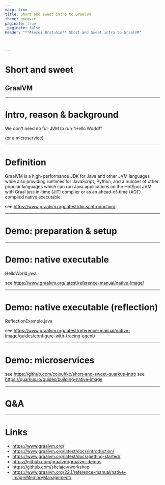 ```yaml
---
marp: true
title: Short and sweet intro to GraalVM
theme: uncover
paginate: true
_paginate: false
header: "**Alexei Bratuhin** Short and Sweet intro to GraalVM"



---
```


# Short and sweet

## GraalVM

---

# Intro, reason & background

We don't need no full JVM to run "Hello World!"

(or a microservice)

---

# Definition

GraalVM is a high-performance JDK for Java and other JVM languages while also providing runtimes for JavaScript, Python, and a number of other popular languages which can run Java applications on the HotSpot JVM with Graal just-in-time (JIT) compiler or as an ahead-of-time (AOT) compiled native executable. 


see https://www.graalvm.org/latest/docs/introduction/

---

# Demo: preparation & setup

<!--

sdk install java 22.3.r19-grl

java -version

gu install native-image

-->

---

# Demo: native executable

HelloWorld.java

see https://www.graalvm.org/latest/reference-manual/native-image/

<!--

javac HelloWorld.java

native-image HelloWorld

file HelloWorld.class

file helloworld

./helloworld

-->

---

# Demo: native executable (reflection)

ReflectionExample.java

see https://www.graalvm.org/latest/reference-manual/native-image/guides/configure-with-tracing-agent/

<!--

javac ReflectionExample.java

java ReflectionExample StringReverser reverse "hello"

java ReflectionExample StringCapitalizer capitalize "hello"

native-image --no-fallback --gc=epsilon ReflectionExample

mkdir -p META-INF/native-image

java -agentlib:native-image-agent=config-output-dir=META-INF/native-image ReflectionExample StringReverser reverse "hello"

cat META-INF/native-image/reflect-config.json

native-image ReflectionExample

./reflectionexample StringReverser reverse "hello"
-->

---

# Demo: microservices

see https://github.com/coiouhkc/short-and-sweet-quarkus-intro
see https://quarkus.io/guides/building-native-image

---

# Q&A

---

# Links

* https://www.graalvm.org/
* https://www.graalvm.org/latest/docs/introduction/
* https://www.graalvm.org/latest/docs/getting-started/
* https://github.com/graalvm/graalvm-demos
* https://github.com/shelajev/workshop
* https://www.graalvm.org/22.1/reference-manual/native-image/MemoryManagement/